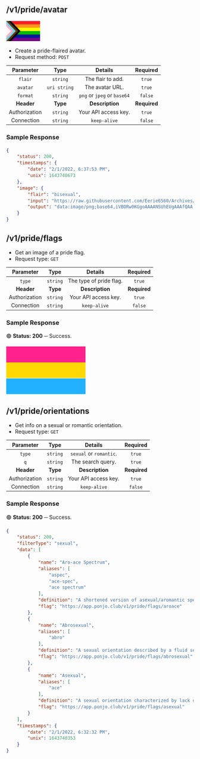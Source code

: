 ## /v1/pride/avatar

<img src="../../../images/lgbtq/ProgressPride.png" alt="Pride" width="91" height="54">

- Create a pride-flaired avatar.
- Request method: `POST`

| **Parameter** | **Type** | **Details** | **Required** |
| :---: | :---: | :---: | :---: |
| `flair` | `string` | The flair to add. | `true` |
| `avatar` | `uri string` | The avatar URL. | `true` |
| `format` | `string` | `png` or `jpeg` or `base64` | `false` |
| **Header** | **Type** | **Description** | **Required** |
| Authorization | `string` | Your API access key. | `true` |
| Connection | `string` | `keep-alive` | `false` |

### Sample Response

```json
{
    "status": 200,
    "timestamps": {
        "date": "2/1/2022, 6:37:53 PM",
        "unix": 1643740673
    },
    "image": {
        "flair": "bisexual",
        "input": "https://raw.githubusercontent.com/Eerie6560/Archives/main/images/icons/Crescent-Logo.png",
        "output": "data:image/png;base64,iVBORw0KGgoAAAANSUhEUgAAAfQAA..."
    }
}
```

## /v1/pride/flags

- Get an image of a pride flag.
- Request type: `GET`

| **Parameter** | **Type** | **Details** | **Required** |
| :---: | :---: | :---: | :---: |
| `type` | `string` | The type of pride flag. | `true` |
| **Header** | **Type** | **Description** | **Required** |
| Authorization | `string` | Your API access key. | `true` |
| Connection | `string` | `keep-alive` | `false` |

### Sample Response

🟢 **Status: 200** ─ Success.

<img src="../../../images/lgbtq/Pansexual.png" alt="Pansexual">

## /v1/pride/orientations

- Get info on a sexual or romantic orientation.
- Request type: `GET`

| **Parameter** | **Type** | **Details** | **Required** |
| :---: | :---: | :---: | :---: |
| `type` | `string` | `sexual` or `romantic`. | `true` |
| `q` | `string` | The search query. | `true` |
| **Header** | **Type** | **Description** | **Required** |
| Authorization | `string` | Your API access key. | `true` |
| Connection | `string` | `keep-alive` | `false` |

### Sample Response

🟢 **Status: 200** ─ Success.

```json
{
    "status": 200,
    "filterType": "sexual",
    "data": [
        {
            "name": "Aro-ace Spectrum",
            "aliases": [
                "aspec",
                "ace-spec",
                "ace spectrum"
            ],
            "definition": "A shortened version of asexual/aromantic spectrum; an umbrella...",
            "flag": "https://app.ponjo.club/v1/pride/flags/aroace"
        },
        {
            "name": "Abrosexual",
            "aliases": [
                "abro"
            ],
            "definition": "A sexual orientation described by a fluid sexual attraction, meaning...",
            "flag": "https://app.ponjo.club/v1/pride/flags/abrosexual"
        },
        {
            "name": "Asexual",
            "aliases": [
                "ace"
            ],
            "definition": "A sexual orientation characterized by lack of sexual attraction...",
            "flag": "https://app.ponjo.club/v1/pride/flags/asexual"
        }
    ],
    "timestamps": {
        "date": "2/1/2022, 6:32:32 PM",
        "unix": 1643740353
    }
}
```